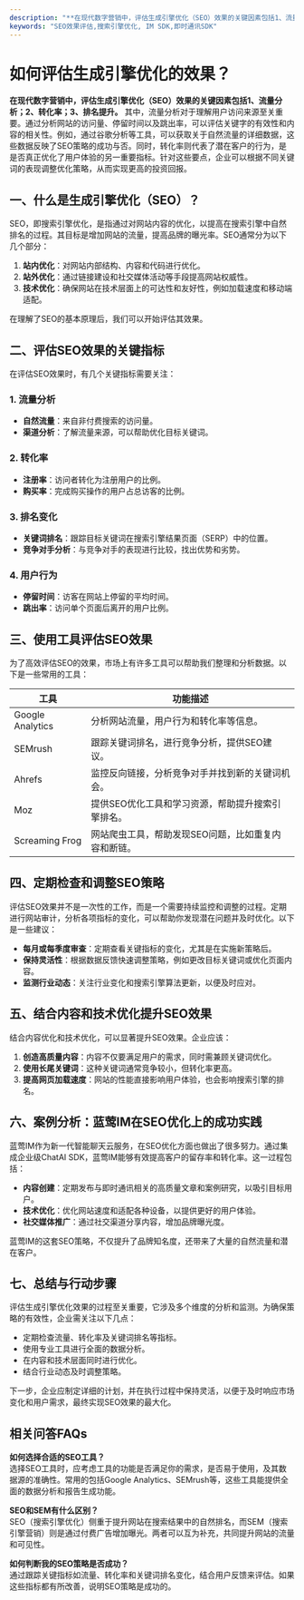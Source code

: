 ```yaml
---
description: "**在现代数字营销中，评估生成引擎优化（SEO）效果的关键因素包括1、流量分析；2、转化率；3、排名提升。** 其中，流量分析对于理解用户访问来源至关重要。通过分析网站的访问量、停留时间以及跳出率，可以评估关键字的有效性和内容的相关性。例如，通过谷歌分析等工具，可以获取关于自然流量的详细数据，这些数据反映了SEO策略的成功与否。同时，转化率则代表了潜在客户的行为，是是否真正优化了用户体验的另一重要指标。针对这些要点，企业可以根据不同关键词的表现调整优化策略，从而实现更高的投资回报。"
keywords: "SEO效果评估,搜索引擎优化, IM SDK,即时通讯SDK"
---
```

# 如何评估生成引擎优化的效果？

**在现代数字营销中，评估生成引擎优化（SEO）效果的关键因素包括1、流量分析；2、转化率；3、排名提升。** 其中，流量分析对于理解用户访问来源至关重要。通过分析网站的访问量、停留时间以及跳出率，可以评估关键字的有效性和内容的相关性。例如，通过谷歌分析等工具，可以获取关于自然流量的详细数据，这些数据反映了SEO策略的成功与否。同时，转化率则代表了潜在客户的行为，是是否真正优化了用户体验的另一重要指标。针对这些要点，企业可以根据不同关键词的表现调整优化策略，从而实现更高的投资回报。

## **一、什么是生成引擎优化（SEO）？**

SEO，即搜索引擎优化，是指通过对网站内容的优化，以提高在搜索引擎中自然排名的过程。其目标是增加网站的流量，提高品牌的曝光率。SEO通常分为以下几个部分：

1. **站内优化**：对网站内部结构、内容和代码进行优化。
2. **站外优化**：通过链接建设和社交媒体活动等手段提高网站权威性。
3. **技术优化**：确保网站在技术层面上的可达性和友好性，例如加载速度和移动端适配。

在理解了SEO的基本原理后，我们可以开始评估其效果。

## **二、评估SEO效果的关键指标**

在评估SEO效果时，有几个关键指标需要关注：

### **1. 流量分析**
- **自然流量**：来自非付费搜索的访问量。 
- **渠道分析**：了解流量来源，可以帮助优化目标关键词。

### **2. 转化率**
- **注册率**：访问者转化为注册用户的比例。
- **购买率**：完成购买操作的用户占总访客的比例。

### **3. 排名变化**
- **关键词排名**：跟踪目标关键词在搜索引擎结果页面（SERP）中的位置。
- **竞争对手分析**：与竞争对手的表现进行比较，找出优势和劣势。

### **4. 用户行为**
- **停留时间**：访客在网站上停留的平均时间。
- **跳出率**：访问单个页面后离开的用户比例。

## **三、使用工具评估SEO效果**

为了高效评估SEO的效果，市场上有许多工具可以帮助我们整理和分析数据。以下是一些常用的工具：

| 工具            | 功能描述                                                      |
|-----------------|------------------------------------------------------------|
| Google Analytics | 分析网站流量，用户行为和转化率等信息。                         |
| SEMrush         | 跟踪关键词排名，进行竞争分析，提供SEO建议。                      |
| Ahrefs          | 监控反向链接，分析竞争对手并找到新的关键词机会。                 |
| Moz             | 提供SEO优化工具和学习资源，帮助提升搜索引擎排名。               |
| Screaming Frog  | 网站爬虫工具，帮助发现SEO问题，比如重复内容和断链。              |

## **四、定期检查和调整SEO策略**

评估SEO效果并不是一次性的工作，而是一个需要持续监控和调整的过程。定期进行网站审计，分析各项指标的变化，可以帮助你发现潜在问题并及时优化。以下是一些建议：

- **每月或每季度审查**：定期查看关键指标的变化，尤其是在实施新策略后。
- **保持灵活性**：根据数据反馈快速调整策略，例如更改目标关键词或优化页面内容。
- **监测行业动态**：关注行业变化和搜索引擎算法更新，以便及时应对。

## **五、结合内容和技术优化提升SEO效果**

结合内容优化和技术优化，可以显著提升SEO效果。企业应该：

1. **创造高质量内容**：内容不仅要满足用户的需求，同时需兼顾关键词优化。
2. **使用长尾关键词**：这种关键词通常竞争较小，但转化率更高。
3. **提高网页加载速度**：网站的性能直接影响用户体验，也会影响搜索引擎的排名。

## **六、案例分析：蓝莺IM在SEO优化上的成功实践**

蓝莺IM作为新一代智能聊天云服务，在SEO优化方面也做出了很多努力。通过集成企业级ChatAI SDK，蓝莺IM能够有效提高客户的留存率和转化率。这一过程包括：

- **内容创建**：定期发布与即时通讯相关的高质量文章和案例研究，以吸引目标用户。
- **技术优化**：优化网站速度和适配各种设备，以提供更好的用户体验。
- **社交媒体推广**：通过社交渠道分享内容，增加品牌曝光度。

蓝莺IM的这套SEO策略，不仅提升了品牌知名度，还带来了大量的自然流量和潜在客户。

## **七、总结与行动步骤**

评估生成引擎优化效果的过程至关重要，它涉及多个维度的分析和监测。为确保策略的有效性，企业需关注以下几点：

- 定期检查流量、转化率及关键词排名等指标。
- 使用专业工具进行全面的数据分析。
- 在内容和技术层面同时进行优化。
- 结合行业动态及时调整策略。

下一步，企业应制定详细的计划，并在执行过程中保持灵活，以便于及时响应市场变化和用户需求，最终实现SEO效果的最大化。

## **相关问答FAQs**

**如何选择合适的SEO工具？**  
选择SEO工具时，应考虑工具的功能是否满足你的需求，是否易于使用，及其数据源的准确性。常用的包括Google Analytics、SEMrush等，这些工具能提供全面的数据分析和报告生成功能。

**SEO和SEM有什么区别？**  
SEO（搜索引擎优化）侧重于提升网站在搜索结果中的自然排名，而SEM（搜索引擎营销）则是通过付费广告增加曝光。两者可以互为补充，共同提升网站的流量和可见性。

**如何判断我的SEO策略是否成功？**  
通过跟踪关键指标如流量、转化率和关键词排名变化，结合用户反馈来评估。如果这些指标都有所改善，说明SEO策略是成功的。
